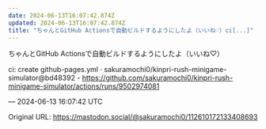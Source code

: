 ```yaml
---
date: 2024-06-13T16:07:42.874Z
updated: 2024-06-13T16:07:42.874Z
title: "ちゃんとGitHub Actionsで自動ビルドするようにしたよ（いいね♡）ci[...]"
---
```


<p>ちゃんとGitHub Actionsで自動ビルドするようにしたよ（いいね♡）</p><p>ci: create github-pages.yml · sakuramochi0/kinpri-rush-minigame-simulator@bd48392 - <a href="https://github.com/sakuramochi0/kinpri-rush-minigame-simulator/actions/runs/9502974081" target="_blank" rel="nofollow noopener" translate="no"><span class="invisible">https://</span><span class="ellipsis">github.com/sakuramochi0/kinpri</span><span class="invisible">-rush-minigame-simulator/actions/runs/9502974081</span></a></p>

&mdash; 2024-06-13 16:07:42 UTC

Original URL: https://mastodon.social/@sakuramochi0/112610172133408693
